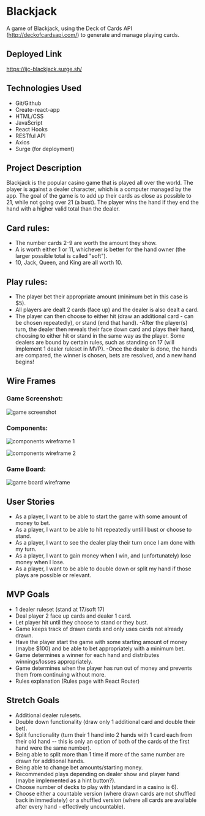 # Blackjack
A game of Blackjack, using the Deck of Cards API (http://deckofcardsapi.com/) to generate and manage playing cards.

## Deployed Link
https://ijc-blackjack.surge.sh/

## Technologies Used
- Git/Github
- Create-react-app
- HTML/CSS
- JavaScript
- React Hooks
- RESTful API
- Axios
- Surge (for deployment)

## Project Description
Blackjack is the popular casino game that is played all over the world. The player is against a dealer character, which is a computer managed by the app. The goal of the game is to add up their cards as close as possible to 21, while not going over 21 (a bust). The player wins the hand if they end the hand with a higher valid total than the dealer.

## Card rules:
- The number cards 2-9 are worth the amount they show.
- A is worth either 1 or 11, whichever is better for the hand owner (the larger possible total is called "soft").
- 10, Jack, Queen, and King are all worth 10.

## Play rules:
- The player bet their appropriate amount (minimum bet in this case is $5).
- All players are dealt 2 cards (face up) and the dealer is also dealt a card. 
- The player can then choose to either hit (draw an additional card - can be chosen repeatedly), or stand (end that hand).
-After the player(s) turn, the dealer then reveals their face down card and plays their hand, choosing to either hit or stand in the same way as the player. Some dealers are bound by certain rules, such as standing on 17 (will implement 1 dealer ruleset in MVP).
-Once the dealer is done, the hands are compared, the winner is chosen, bets are resolved, and a new hand begins!

## Wire Frames
### Game Screenshot:
![game screenshot](https://imgur.com/Wb3Foub)


### Components:
![components wireframe 1](https://media.git.generalassemb.ly/user/42127/files/c7a7c580-bce0-11ec-936c-9051afd7c768)

![components wireframe 2](https://media.git.generalassemb.ly/user/42127/files/c7a7c580-bce0-11ec-936c-9051afd7c768)

### Game Board:
![game board wireframe](https://media.git.generalassemb.ly/user/42127/files/d9896880-bce0-11ec-8225-8b81243afe24)

## User Stories
- As a player, I want to be able to start the game with some amount of money to bet.
- As a player, I want to be able to hit repeatedly until I bust or choose to stand.
- As a player, I want to see the dealer play their turn once I am done with my turn.
- As a player, I want to gain money when I win, and (unfortunately) lose money when I lose.
- As a player, I want to be able to double down or split my hand if those plays are possible or relevant.

## MVP Goals
- 1 dealer ruleset (stand at 17/soft 17)
- Deal player 2 face up cards and dealer 1 card.
- Let player hit until they choose to stand or they bust.
- Game keeps track of drawn cards and only uses cards not already drawn.
- Have the player start the game with some starting amount of money (maybe $100) and be able to bet appropriately with a minimum bet.
- Game determines a winner for each hand and distributes winnings/losses appropriately.
- Game determines when the player has run out of money and prevents them from continuing without more.
- Rules explanation (Rules page with React Router)

## Stretch Goals
- Additional dealer rulesets.
- Double down functionality (draw only 1 additional card and double their bet).
- Split functionality (turn their 1 hand into 2 hands with 1 card each from their old hand -- this is only an option of both of the cards of the first hand were the same number).
- Being able to split more than 1 time if more of the same number are drawn for additional hands.
- Being able to change bet amounts/starting money.
- Recommended plays depending on dealer show and player hand (maybe implemented as a hint button?).
- Choose number of decks to play with (standard in a casino is 6).
- Choose either a countable version (where drawn cards are not shuffled back in immediately) or a shuffled version (where all cards are available after every hand - effectively uncountable).